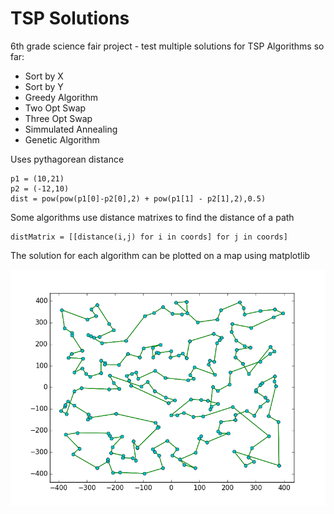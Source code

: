 # TSP Solutions
6th grade science fair project - test multiple solutions for TSP
Algorithms so far:
* Sort by X
* Sort by Y
* Greedy Algorithm
* Two Opt Swap
* Three Opt Swap
* Simmulated Annealing
* Genetic Algorithm

Uses pythagorean distance
```
p1 = (10,21)
p2 = (-12,10)
dist = pow(pow(p1[0]-p2[0],2) + pow(p1[1] - p2[1],2),0.5)
```

Some algorithms use distance matrixes to find the distance of a path
```
distMatrix = [[distance(i,j) for i in coords] for j in coords]
```

The solution for each algorithm can be plotted on a map using matplotlib

![Simulated Annealing Image](https://github.com/ccaven/TSP_Solutions/blob/master/Simulated_Anneal_pic.png)

